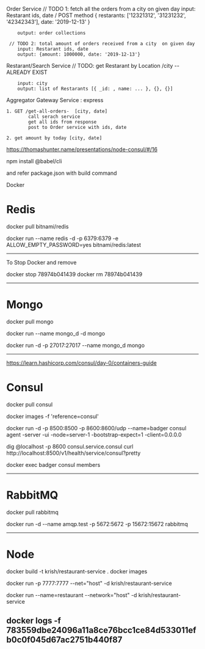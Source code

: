 
Order Service
    // TODO 1: fetch all the orders from a city on given day
        input: Restarant ids, date / POST method
        {
            restarants: ['12321312', '31231232', '42342343'],
            date: '2019-12-13'
        }

        output: order collections

     // TODO 2: total amount of orders received from a city  on given day
        input: Restarant ids, date
        output: {amount: 1000000, date: '2019-12-13'}

Restarant/Search Service
    // TODO: get Restarant by Location /city -- ALREADY EXIST

        input: city
        output: list of Restarants [{ _id: , name: ... }, {}, {}]


Aggregator Gateway Service : express
 
    1. GET /get-all-orders-  [city, date]
            call serach service
            get all ids from response
            post to Order service with ids, date

    2. get amount by today [city, date]

https://thomashunter.name/presentations/node-consul/#/16

npm install @babel/cli

and refer package.json with build command


Docker


# Redis


docker pull bitnami/redis

 
docker run --name redis -d -p 6379:6379 -e ALLOW_EMPTY_PASSWORD=yes bitnami/redis:latest


---

To Stop Docker and remove

docker stop 78974b041439
docker rm 78974b041439

---

# Mongo

docker pull mongo

docker run --name mongo_d -d mongo

docker run -d -p 27017:27017 --name mongo_d mongo


---
https://learn.hashicorp.com/consul/day-0/containers-guide


# Consul

docker pull consul

docker images -f 'reference=consul'

docker run -d -p 8500:8500 -p 8600:8600/udp --name=badger consul agent -server -ui -node=server-1 -bootstrap-expect=1 -client=0.0.0.0

dig @localhost -p 8600 consul.service.consul
curl http://localhost:8500/v1/health/service/consul?pretty

docker exec badger consul members

---

# RabbitMQ

docker pull rabbitmq

docker run -d --name amqp.test -p 5672:5672 -p 15672:15672 rabbitmq

---

# Node

docker build -t krish/restaurant-service .
docker images

docker run -p 7777:7777 --net="host" -d krish/restaurant-service 

docker run --name=restaurant   --network="host" -d krish/restaurant-service 


docker logs -f 783559dbe24096a11a8ce76bcc1ce84d533011efb0c0f045d67ac2751b440f87
----

